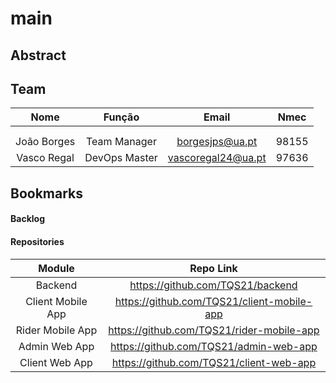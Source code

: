 # main

## Abstract

## Team

| Nome | Função | Email | Nmec |
| :---: | :---: | :---: | :---: |
| | | |
| | | |
| João Borges | Team Manager | borgesjps@ua.pt | 98155 |
| Vasco Regal | DevOps Master | vascoregal24@ua.pt | 97636 |

## Bookmarks

#### Backlog

#### Repositories

| Module | Repo Link |
| :---: | :---: |
| Backend | https://github.com/TQS21/backend |
| Client Mobile App | https://github.com/TQS21/client-mobile-app |
| Rider Mobile App | https://github.com/TQS21/rider-mobile-app |
| Admin Web App | https://github.com/TQS21/admin-web-app |
| Client Web App | https://github.com/TQS21/client-web-app |

